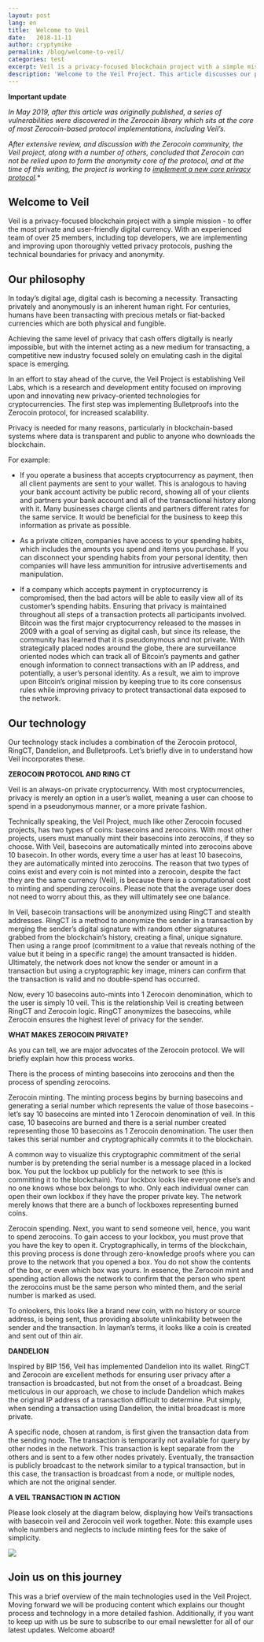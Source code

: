 ```yaml
---
layout: post
lang: en
title:  Welcome to Veil
date:   2018-11-11
author: cryptymike
permalink: /blog/welcome-to-veil/
categories: test
excerpt: Veil is a privacy-focused blockchain project with a simple mission - to offer the most private and user-friendly digital currency. With an experienced team of over 25 members, including top developers, we are implementing and improving upon thoroughly vetted privacy protocols, pushing the technical boundaries for privacy and anonymity.
description: 'Welcome to the Veil Project. This article discusses our philosophy, technology and more.'
---
```


**Important update**

*In May 2019, after this article was originally published, a series of vulnerabilities were discovered in the Zerocoin library which sits at the core of most Zerocoin-based protocol implementations, including Veil’s.*

*After extensive review, and discussion with the Zerocoin community, the Veil project, along with a number of others, concluded that Zerocoin can not be relied upon to form the anonymity core of the protocol, and at the time of this writing, the project is working to [implement a new core privacy protocol](https://veil-project.com/blog/2019-05-09-state-of-veil/).**

## Welcome to Veil

Veil is a privacy-focused blockchain project with a simple mission - to offer the most private and user-friendly digital currency. With an experienced team of over 25 members, including top developers, we are implementing and improving upon thoroughly vetted privacy protocols, pushing the technical boundaries for privacy and anonymity.

## Our philosophy

In today’s digital age, digital cash is becoming a necessity. Transacting privately and anonymously is an inherent human right. For centuries, humans have been transacting with precious metals or fiat-backed currencies which are both physical and fungible.

Achieving the same level of privacy that cash offers digitally is nearly impossible, but with the internet acting as a new medium for transacting, a competitive new industry focused solely on emulating cash in the digital space is emerging.

In an effort to stay ahead of the curve, the Veil Project is establishing Veil Labs, which is a research and development entity focused on improving upon and innovating new privacy-oriented technologies for cryptocurrencies. The first step was implementing Bulletproofs into the Zerocoin protocol, for increased scalability.

Privacy is needed for many reasons, particularly in blockchain-based systems where data is transparent and public to anyone who downloads the blockchain.

For example:

- If you operate a business that accepts cryptocurrency as payment, then all client payments are sent to your wallet. This is analogous to having your bank account activity be public record, showing all of your clients and partners your bank account and all of the transactional history along with it. Many businesses charge clients and partners different rates for the same service. It would be beneficial for the business to keep this information as private as possible.

- As a private citizen, companies have access to your spending habits, which includes the amounts you spend and items you purchase. If you can disconnect your spending habits from your personal identity, then companies will have less ammunition for intrusive advertisements and manipulation.

- If a company which accepts payment in cryptocurrency is compromised, then the bad actors will be able to easily view all of its customer’s spending habits. Ensuring that privacy is maintained throughout all steps of a transaction protects all participants involved.
Bitcoin was the first major cryptocurrency released to the masses in 2009 with a goal of serving as digital cash, but since its release, the community has learned that it is pseudonymous and not private. With strategically placed nodes around the globe, there are surveillance oriented nodes which can track all of Bitcoin’s payments and gather enough information to connect transactions with an IP address, and potentially, a user’s personal identity. As a result, we aim to improve upon Bitcoin’s original mission by keeping true to its core consensus rules while improving privacy to protect transactional data exposed to the network.

## Our technology

Our technology stack includes a combination of the Zerocoin protocol, RingCT, Dandelion, and Bulletproofs. Let’s briefly dive in to understand how Veil incorporates these.

**ZEROCOIN PROTOCOL AND RING CT**

Veil is an always-on private cryptocurrency. With most cryptocurrencies, privacy is merely an option in a user’s wallet, meaning a user can choose to spend in a pseudonymous manner, or a more private fashion.

Technically speaking, the Veil Project, much like other Zerocoin focused projects, has two types of coins: basecoins and zerocoins. With most other projects, users must manually mint their basecoins into zerocoins, if they so choose. With Veil, basecoins are automatically minted into zerocoins above 10 basecoin. In other words, every time a user has at least 10 basecoins, they are automatically minted into zerocoins. The reason that two types of coins exist and every coin is not minted into a zerocoin, despite the fact they are the same currency (Veil), is because there is a computational cost to minting and spending zerocoins. Please note that the average user does not need to worry about this, as they will ultimately see one balance.

In Veil, basecoin transactions will be anonymized using RingCT and stealth addresses. RingCT is a method to anonymize the sender in a transaction by merging the sender’s digital signature with random other signatures grabbed from the blockchain’s history, creating a final, unique signature. Then using a range proof (commitment to a value that reveals nothing of the value but it being in a specific range) the amount transacted is hidden. Ultimately, the network does not know the sender or amount in a transaction but using a cryptographic key image, miners can confirm that the transaction is valid and no double-spend has occurred.

Now, every 10 basecoins auto-mints into 1 Zerocoin denomination, which to the user is simply 10 veil. This is the relationship Veil is creating between RingCT and Zerocoin logic. RingCT anonymizes the basecoins, while Zerocoin ensures the highest level of privacy for the sender.

**WHAT MAKES ZEROCOIN PRIVATE?**

As you can tell, we are major advocates of the Zerocoin protocol. We will briefly explain how this process works.

There is the process of minting basecoins into zerocoins and then the process of spending zerocoins.

Zerocoin minting. The minting process begins by burning basecoins and generating a serial number which represents the value of those basecoins - let’s say 10 basecoins are minted into 1 Zerocoin denomination of veil. In this case, 10 basecoins are burned and there is a serial number created representing those 10 basecoins as 1 Zerocoin denomination. The user then takes this serial number and cryptographically commits it to the blockchain.

A common way to visualize this cryptographic commitment of the serial number is by pretending the serial number is a message placed in a locked box. You put the lockbox up publicly for the network to see (this is committing it to the blockchain). Your lockbox looks like everyone else’s and no one knows whose box belongs to who. Only each individual owner can open their own lockbox if they have the proper private key. The network merely knows that there are a bunch of lockboxes representing burned coins.

Zerocoin spending. Next, you want to send someone veil, hence, you want to spend zerocoins. To gain access to your lockbox, you must prove that you have the key to open it. Cryptographically, in terms of the blockchain, this proving process is done through zero-knowledge proofs where you can prove to the network that you opened a box. You do not show the contents of the box, or even which box was yours. In essence, the Zerocoin mint and spending action allows the network to confirm that the person who spent the zerocoins must be the same person who minted them, and the serial number is marked as used.

To onlookers, this looks like a brand new coin, with no history or source address, is being sent, thus providing absolute unlinkability between the sender and the transaction. In layman’s terms, it looks like a coin is created and sent out of thin air.

**DANDELION**

Inspired by BIP 156, Veil has implemented Dandelion into its wallet. RingCT and Zerocoin are excellent methods for ensuring user privacy after a transaction is broadcasted, but not from the onset of a broadcast. Being meticulous in our approach, we chose to include Dandelion which makes the original IP address of a transaction difficult to determine. Put simply, when sending a transaction using Dandelion, the initial broadcast is more private.
 
A specific node, chosen at random, is first given the transaction data from the sending node. The transaction is temporarily not available for query by other nodes in the network. This transaction is kept separate from the others and is sent to a few other nodes privately. Eventually, the transaction is publicly broadcast to the network similar to a typical transaction, but in this case, the transaction is broadcast from a node, or multiple nodes, which are not the original sender.

**A VEIL TRANSACTION IN ACTION**

Please look closely at the diagram below, displaying how Veil’s transactions with basecoin veil and Zerocoin veil work together. Note: this example uses whole numbers and neglects to include minting fees for the sake of simplicity.

![](/uploads/blog/2018-11-19-change2.png)

## Join us on this journey

This was a brief overview of the main technologies used in the Veil Project. Moving forward we will be producing content which explains our thought process and technology in a more detailed fashion. Additionally, if you want to keep up with us be sure to subscribe to our email newsletter for all of our latest updates. Welcome aboard!